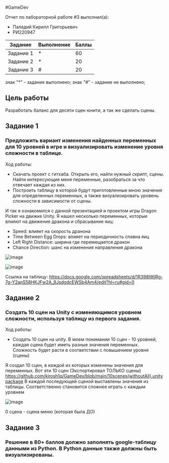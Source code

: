 #GameDev

Отчет по лабораторной работе #3 выполнил(а):
- Паладий Кирилл Григорьевич
- РИ220947

| Задание | Выполнение | Баллы |
| ------ | ------ | ------ |
| Задание 1 | * | 60 |
| Задание 2 | * | 20 |
| Задание 3 | # | 20 |

знак "*" - задание выполнено; знак "#" - задание не выполнено;


## Цель работы
Разработать баланс для десяти сцен юнити, а так же сделать сцены.

## Задание 1
### Предложить вариант изменения найденных переменных для 10 уровней в игре и визуализировать изменение уровня сложности в таблице.

Ход работы:
- Скачать проект с гитхаба. Открыть его, найти нужный скрипт, сцены. Найти интересующие меня переменные, разобраться за что отвечает каждая из них.
- Построить таблицу в которой будут приготовленные мною значения для определенных переменных, а также визуализировать уровень сложности в зависимости от сцены.

И так я ознакомился с данной презентацией и проектом игры Dragon Picker на движке Unity. Я нашел несколько переменных, которые влияют на движение дракона и сбрасывание яиц:
- Speed: влияет на скорость дранона
- Time Between Egg Drops: влияет на периодичность спавна яиц
- Left Right Distance: ширина где перемещается дракон
- Chance Direction: шанс на изменения направления дракона

![image](https://github.com/kirosh1q/GameDev/assets/119981696/f2e7bc44-f4c6-4e5f-8ade-ad5ae26748d4)

![image](https://github.com/kirosh1q/GameDev/assets/119981696/00c7102c-bc81-4b94-9de7-23d5c6d68ca0)


Ссылка на таблицу: https://docs.google.com/spreadsheets/d/1R398lWjRg-7g-Y2anS58HKJFw2A_9JsdgdcEWSb4Am4/edit?hl=ru#gid=0

## Задание 2
### Создать 10 сцен на Unity с изменяющимся уровнем сложности, используя таблицу из первого задания.

Ход работы:
- Создать 10 сцен на unity. В моем понимании 10 сцен - 10 уровней, каждая сцена будет иметь разные значения переменных. Сложность будет расти в соответствии с повышением уровня (сцены)

Я создал 10 сцен, в каждой из которых изменены значения для переменных. Вот эти 10 сцен (Экспортировал ТОЛЬКО сцены)
https://github.com/kirosh1q/GameDev/blob/main/10scenes(withoutAll).unitypackage
 В каждой последующей сценой выставлены значения из таблицы. Соответственно становится сложнее играть с каждым уровнем

![image](https://github.com/kirosh1q/GameDev/assets/119981696/05e5bc1e-6340-484a-91b8-c6b9863dd8f4) 

0 сцена - сцена меню (которая была ДО)

## Задание 3
### Решение в 80+ баллов должно заполнять google-таблицу данными из Python. В Python данные также должны быть визуализированы.



